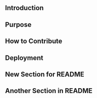## Introduction



## Purpose



## How to Contribute


## Deployment



## New Section for README




## Another Section in README